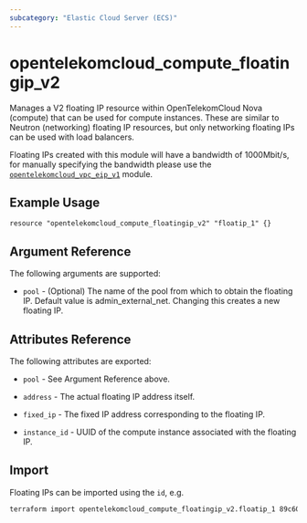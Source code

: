 ```yaml
---
subcategory: "Elastic Cloud Server (ECS)"
---
```


# opentelekomcloud_compute_floatingip_v2

Manages a V2 floating IP resource within OpenTelekomCloud Nova (compute)
that can be used for compute instances.
These are similar to Neutron (networking) floating IP resources,
but only networking floating IPs can be used with load balancers.

Floating IPs created with this module will have a bandwidth of 1000Mbit/s,
for manually specifying the bandwidth please use the
[`opentelekomcloud_vpc_eip_v1`](vpc_eip_v1.md) module.


## Example Usage

```hcl
resource "opentelekomcloud_compute_floatingip_v2" "floatip_1" {}
```

## Argument Reference

The following arguments are supported:

* `pool` - (Optional) The name of the pool from which to obtain the floating
  IP. Default value is admin_external_net. Changing this creates a new floating IP.

## Attributes Reference

The following attributes are exported:

* `pool` - See Argument Reference above.

* `address` - The actual floating IP address itself.

* `fixed_ip` - The fixed IP address corresponding to the floating IP.

* `instance_id` - UUID of the compute instance associated with the floating IP.

## Import

Floating IPs can be imported using the `id`, e.g.

```sh
terraform import opentelekomcloud_compute_floatingip_v2.floatip_1 89c60255-9bd6-460c-822a-e2b959ede9d2
```
